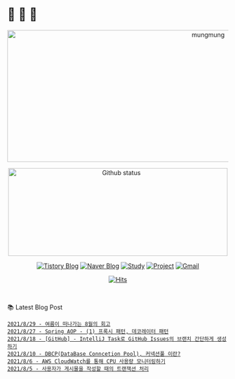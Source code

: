# 🐔 🐝 🐜


<p align="center">
 <img width="900" height="300" alt="mungmung" src="https://user-images.githubusercontent.com/50076031/118226149-615b6700-b4c1-11eb-8252-6c7aa5f0a5bb.gif">
</p>
<p align="center"> 
  <img width="500" height="200" alt="Github status" src="https://github-readme-stats.vercel.app/api?username=JuHyun419&count_private=true&theme=radical">
</p>

<div align=center>
  
  [![Tistory Blog](http://img.shields.io/badge/-Tistory%20Blog-blue?style=flat&logo=Blogger&link=https://zzang9ha.tistory.com/)](https://zzang9ha.tistory.com/) 
  [![Naver Blog](http://img.shields.io/badge/-Naver%20Blog-green?style=flat&logo=Blogger&link=https://blog.naver.com/zzang9ha)](https://blog.naver.com/zzang9ha) 
  [![Study](http://img.shields.io/badge/-Study%20-655ced?style=flat&logo=github&link=https://github.com/JuHyun419/study)](https://github.com/JuHyun419/study) 
  [![Project](http://img.shields.io/badge/-Project-ff69b4?style=flat&logo=github&link=https://github.com/jh-project-repo)](https://github.com/jh-project-repo) 
  [![Gmail](http://img.shields.io/badge/Gmail-important?style=flat&logo=Gmail&link=mailto:zzang9haha@gmail.com)](mailto:zzang9haha@gmail.com) 

</div>

<div align=center>
 
[![Hits](https://hits.seeyoufarm.com/api/count/incr/badge.svg?url=https%3A%2F%2Fgithub.com%2FJuHyun419&count_bg=%2379C83D&title_bg=%23555555&icon=&icon_color=%23E7E7E7&title=hits&edge_flat=false)](https://hits.seeyoufarm.com)
 
</div>
 
<br>
 
📚 Latest Blog Post

[`2021/8/29 - 여름이 떠나가는 8월의 회고`](https://zzang9ha.tistory.com/379) <br>
[`2021/8/27 - Spring AOP - (1) 프록시 패턴, 데코레이터 패턴`](https://zzang9ha.tistory.com/378) <br>
[`2021/8/18 - [GitHub] - IntelliJ Task로 GitHub Issues의 브랜치 간단하게 생성하기`](https://zzang9ha.tistory.com/377) <br>
[`2021/8/10 - DBCP(DataBase Conncetion Pool), 커넥션풀 이란?`](https://zzang9ha.tistory.com/376) <br>
[`2021/8/6 - AWS CloudWatch를 통해 CPU 사용량 모니터링하기`](https://zzang9ha.tistory.com/375) <br>
[`2021/8/5 - 사용자가 게시물을 작성할 때의 트랜잭션 처리`](https://zzang9ha.tistory.com/374) <br>
